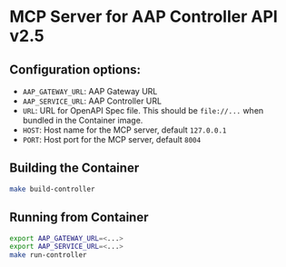 # MCP Server for AAP Controller API v2.5

## Configuration options:

- `AAP_GATEWAY_URL`: AAP Gateway URL
- `AAP_SERVICE_URL`: AAP Controller URL
- `URL`: URL for OpenAPI Spec file. This should be `file://...` when bundled in the Container image.
- `HOST`: Host name for the MCP server, default `127.0.0.1`
- `PORT`: Host port for the MCP server, default `8004`

## Building the Container
```bash
make build-controller
```

## Running from Container

```bash
export AAP_GATEWAY_URL=<...>
export AAP_SERVICE_URL=<...>
make run-controller
```
